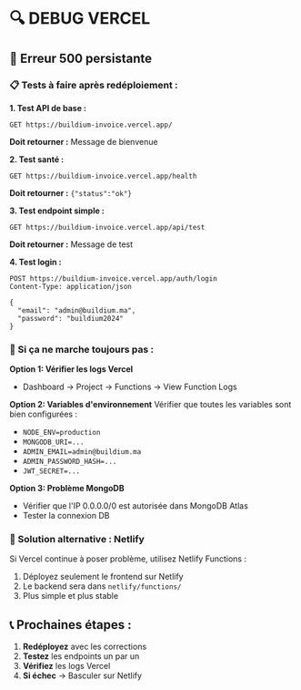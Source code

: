 # 🔍 DEBUG VERCEL

## 🚨 Erreur 500 persistante

### 📋 Tests à faire après redéploiement :

**1. Test API de base :**
```
GET https://buildium-invoice.vercel.app/
```
**Doit retourner :** Message de bienvenue

**2. Test santé :**
```
GET https://buildium-invoice.vercel.app/health
```
**Doit retourner :** `{"status":"ok"}`

**3. Test endpoint simple :**
```
GET https://buildium-invoice.vercel.app/api/test
```
**Doit retourner :** Message de test

**4. Test login :**
```
POST https://buildium-invoice.vercel.app/auth/login
Content-Type: application/json

{
  "email": "admin@buildium.ma",
  "password": "buildium2024"
}
```

### 🔧 Si ça ne marche toujours pas :

**Option 1: Vérifier les logs Vercel**
- Dashboard → Project → Functions → View Function Logs

**Option 2: Variables d'environnement**
Vérifier que toutes les variables sont bien configurées :
- `NODE_ENV=production`
- `MONGODB_URI=...`
- `ADMIN_EMAIL=admin@buildium.ma`
- `ADMIN_PASSWORD_HASH=...`
- `JWT_SECRET=...`

**Option 3: Problème MongoDB**
- Vérifier que l'IP 0.0.0.0/0 est autorisée dans MongoDB Atlas
- Tester la connexion DB

### 🎯 Solution alternative : Netlify

Si Vercel continue à poser problème, utilisez Netlify Functions :

1. Déployez seulement le frontend sur Netlify
2. Le backend sera dans `netlify/functions/`
3. Plus simple et plus stable

## 📞 Prochaines étapes :

1. **Redéployez** avec les corrections
2. **Testez** les endpoints un par un
3. **Vérifiez** les logs Vercel
4. **Si échec** → Basculer sur Netlify